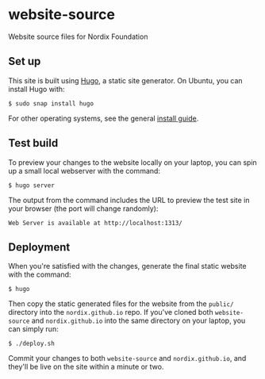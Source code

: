 # website-source

Website source files for Nordix Foundation

## Set up

This site is built using [Hugo](https://gohugo.io), a static site
generator. On Ubuntu, you can install Hugo with:

```
$ sudo snap install hugo
```

For other operating systems, see the general [install
guide](https://gohugo.io/getting-started/installing).


## Test build

To preview your changes to the website locally on your laptop, you can
spin up a small local webserver with the command:

```
$ hugo server
```

The output from the command includes the URL to preview the test site
in your browser (the port will change randomly):

```
Web Server is available at http://localhost:1313/
```


## Deployment

When you're satisfied with the changes, generate the final static
website with the command:

```
$ hugo
```

Then copy the static generated files for the website from the
`public/` directory into the `nordix.github.io` repo. If you've cloned
both `website-source` and `nordix.github.io` into the same directory
on your laptop, you can simply run:

```
$ ./deploy.sh
```

Commit your changes to both `website-source` and `nordix.github.io`, and
they'll be live on the site within a minute or two.
